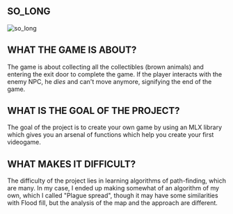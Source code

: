 ## SO_LONG

![so_long](https://github.com/AlexLuthor135/so_long/assets/134649029/c78e3e4d-4dc0-48fb-9e02-d3e5c577a367)


## WHAT THE GAME IS ABOUT?

The game is about collecting all the collectibles (brown animals) and entering the
exit door to complete the game. If the player interacts with the enemy NPC, he *dies*
and can't move anymore, signifying the end of the game.

## WHAT IS THE GOAL OF THE PROJECT?

The goal of the project is to create your own game by using an MLX library
which gives you an arsenal of functions which help you create your first
videogame.

## WHAT MAKES IT DIFFICULT?

The difficulty of the project lies in learning algorithms of path-finding,
which are many. In my case, I ended up making somewhat of an algorithm of
my own, which I called "Plague spread", though it may have some similarities
with Flood fill, but the analysis of the map and the approach are different.
